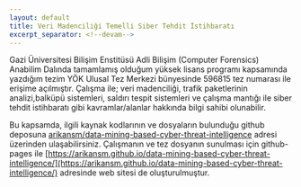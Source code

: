 ```yaml
---
layout: default
title: Veri Madenciliği Temelli Siber Tehdit İstihbaratı
excerpt_separator: <!--devam-->
---
```


Gazi Üniversitesi Bilişim Enstitüsü Adli Bilişim (Computer Forensics) Anabilim Dalında tamamlamış olduğum yüksek lisans programı kapsamında yazdığım tezim YÖK Ulusal Tez Merkezi bünyesinde 596815 tez numarası ile erişime açılmıştır. Çalışma ile; veri madenciliği, trafik paketlerinin analizi,balküpü sistemleri, saldırı tespit sistemleri ve çalışma mantığı ile siber tehdit istihbaratı gibi kavramlar/alanlar hakkında bilgi sahibi olunabilir.
<!--devam-->

Bu kapsamda, ilgili kaynak kodlarının ve dosyaların bulunduğu github deposuna [arikansm/data-mining-based-cyber-threat-intelligence](https://github.com/arikansm/data-mining-based-cyber-threat-intelligence) adresi üzerinden ulaşabilirsiniz. Çalışmanın ve tez dosyanın sunulması için github-pages ile [https://arikansm.github.io/data-mining-based-cyber-threat-intelligence/](https://arikansm.github.io/data-mining-based-cyber-threat-intelligence/) adresinde web sitesi de oluşturulmuştur.
